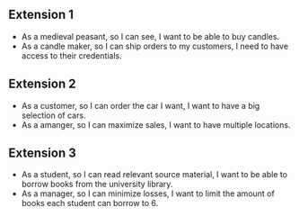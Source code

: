 ## Extension 1
- As a medieval peasant, so I can see, I want to be able to buy candles.
- As a candle maker, so I can ship orders to my customers, I need to have access to their credentials.

## Extension 2
- As a customer, so I can order the car I want, I want to have a big selection of cars.
- As a amanger, so I can maximize sales, I want to have multiple locations.

## Extension 3
- As a student, so I can read relevant source material, I want to be able to borrow books from the university library.
- As a manager, so I can minimize losses, I want to limit the amount of books each student can borrow to 6.
